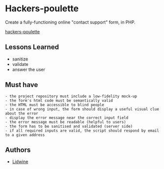
# Hackers-poulette

 Create a fully-functioning online "contact support" form, in PHP.
 
[hackers-poulette](http://hackers-poulette/)



## Lessons Learned
 - sanitize
 - validate
 - answer the user


## Must have
    - the project repository must include a low-fidelity mock-up
    - the form's html code must be semantically valid
    - the HTML must be accessible to blind people
    - in case of wrong input, the form should display a useful visual clue about the error
    - display the error message near the correct input field
    - the error message must be readable (helpful to users)
    - the form has to be sanitised and validated (server side)
    - if all required inputs are valid, the script should respond by email to a given address
## Authors

- [Lidwine](https://www.github.com/LidwinePrior)

